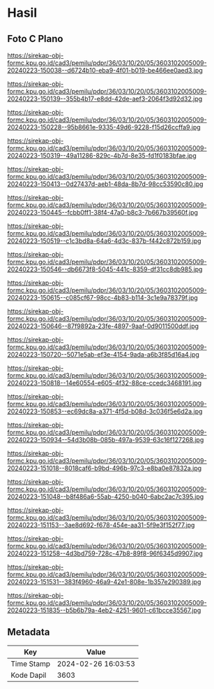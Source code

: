 # Hasil

## Foto C Plano

https://sirekap-obj-formc.kpu.go.id/cad3/pemilu/pdpr/36/03/10/20/05/3603102005009-20240223-150038--d6724b10-eba9-4f01-b019-be466ee0aed3.jpg

https://sirekap-obj-formc.kpu.go.id/cad3/pemilu/pdpr/36/03/10/20/05/3603102005009-20240223-150139--355b4b17-e8dd-42de-aef3-2064f3d92d32.jpg

https://sirekap-obj-formc.kpu.go.id/cad3/pemilu/pdpr/36/03/10/20/05/3603102005009-20240223-150228--95b8661e-9335-49d6-9228-f15d26ccffa9.jpg

https://sirekap-obj-formc.kpu.go.id/cad3/pemilu/pdpr/36/03/10/20/05/3603102005009-20240223-150319--49a11286-829c-4b7d-8e35-fd1f0183bfae.jpg

https://sirekap-obj-formc.kpu.go.id/cad3/pemilu/pdpr/36/03/10/20/05/3603102005009-20240223-150413--0d27437d-aeb1-48da-8b7d-98cc53590c80.jpg

https://sirekap-obj-formc.kpu.go.id/cad3/pemilu/pdpr/36/03/10/20/05/3603102005009-20240223-150445--fcbb0ff1-38f4-47a0-b8c3-7b667b39560f.jpg

https://sirekap-obj-formc.kpu.go.id/cad3/pemilu/pdpr/36/03/10/20/05/3603102005009-20240223-150519--c1c3bd8a-64a6-4d3c-837b-f442c872b159.jpg

https://sirekap-obj-formc.kpu.go.id/cad3/pemilu/pdpr/36/03/10/20/05/3603102005009-20240223-150546--db6673f8-5045-441c-8359-df31cc8db985.jpg

https://sirekap-obj-formc.kpu.go.id/cad3/pemilu/pdpr/36/03/10/20/05/3603102005009-20240223-150615--c085cf67-98cc-4b83-b114-3c1e9a78379f.jpg

https://sirekap-obj-formc.kpu.go.id/cad3/pemilu/pdpr/36/03/10/20/05/3603102005009-20240223-150646--87f9892a-23fe-4897-9aaf-0d9011500ddf.jpg

https://sirekap-obj-formc.kpu.go.id/cad3/pemilu/pdpr/36/03/10/20/05/3603102005009-20240223-150720--5071e5ab-ef3e-4154-9ada-a6b3f85d16a4.jpg

https://sirekap-obj-formc.kpu.go.id/cad3/pemilu/pdpr/36/03/10/20/05/3603102005009-20240223-150818--14e60554-e605-4f32-88ce-ccedc3468191.jpg

https://sirekap-obj-formc.kpu.go.id/cad3/pemilu/pdpr/36/03/10/20/05/3603102005009-20240223-150853--ec69dc8a-a371-4f5d-b08d-3c036f5e6d2a.jpg

https://sirekap-obj-formc.kpu.go.id/cad3/pemilu/pdpr/36/03/10/20/05/3603102005009-20240223-150934--54d3b08b-085b-497a-9539-63c16f127268.jpg

https://sirekap-obj-formc.kpu.go.id/cad3/pemilu/pdpr/36/03/10/20/05/3603102005009-20240223-151018--8018caf6-b9bd-496b-97c3-e8ba0e87832a.jpg

https://sirekap-obj-formc.kpu.go.id/cad3/pemilu/pdpr/36/03/10/20/05/3603102005009-20240223-151048--b8f486a6-55ab-4250-b040-6abc2ac7c395.jpg

https://sirekap-obj-formc.kpu.go.id/cad3/pemilu/pdpr/36/03/10/20/05/3603102005009-20240223-151153--3ae8d692-f678-454e-aa31-5f9e3f152f77.jpg

https://sirekap-obj-formc.kpu.go.id/cad3/pemilu/pdpr/36/03/10/20/05/3603102005009-20240223-151258--4d3bd759-728c-47b8-89f8-96f6345d9907.jpg

https://sirekap-obj-formc.kpu.go.id/cad3/pemilu/pdpr/36/03/10/20/05/3603102005009-20240223-151531--383f4960-46a9-42e1-808e-1b357e290389.jpg

https://sirekap-obj-formc.kpu.go.id/cad3/pemilu/pdpr/36/03/10/20/05/3603102005009-20240223-151835--b5b6b79a-4eb2-4251-9601-c61bcce35567.jpg


## Metadata

| Key        | Value               |
| ---------- | ------------------- |
| Time Stamp | 2024-02-26 16:03:53 |
| Kode Dapil | 3603                |



